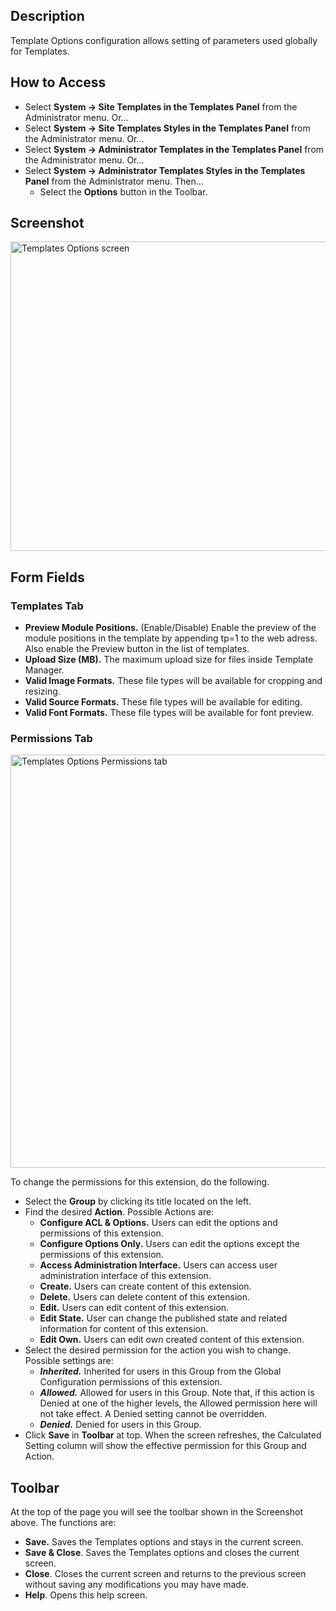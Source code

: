<!-- Filename: Help4.x:Template:_Options / Display title: Template: Options -->

## Description

Template Options configuration allows setting of parameters used
globally for Templates.

## How to Access

- Select **System → Site Templates in the Templates Panel** from the
  Administrator menu. Or...
- Select **System → Site Templates Styles in the Templates Panel**
  from the Administrator menu. Or...
- Select **System → Administrator Templates in the Templates Panel**
  from the Administrator menu. Or...
- Select **System → Administrator Templates Styles in the Templates
  Panel** from the Administrator menu. Then...
  - Select the **Options** button in the Toolbar.

## Screenshot

<img
src="https://docs.joomla.org/images/2/2a/Help-4x-Components-Templates-Options-en.png"
decoding="async" data-file-width="800" data-file-height="495"
width="800" height="495"
alt="Templates Options screen" />

## Form Fields

### Templates Tab

- **Preview Module Positions.** (Enable/Disable) Enable the preview of
  the module positions in the template by appending tp=1 to the web
  adress. Also enable the Preview button in the list of templates.
- **Upload Size (MB).** The maximum upload size for files inside
  Template Manager.
- **Valid Image Formats.** These file types will be available for
  cropping and resizing.
- **Valid Source Formats.** These file types will be available for
  editing.
- **Valid Font Formats.** These file types will be available for font
  preview.

### Permissions Tab

<img
src="https://docs.joomla.org/images/3/36/Help-4x-Components-Templates-Options-Permissions-en.png"
decoding="async" data-file-width="600" data-file-height="661"
width="600" height="661"
alt="Templates Options Permissions tab" />

To change the permissions for this extension, do the following.

- Select the **Group** by clicking its title located on the left.
- Find the desired **Action**. Possible Actions are:
  - **Configure ACL & Options.** Users can edit the options and
    permissions of this extension.
  - **Configure Options Only.** Users can edit the options except the
    permissions of this extension.
  - **Access Administration Interface.** Users can access user
    administration interface of this extension.
  - **Create.** Users can create content of this extension.
  - **Delete.** Users can delete content of this extension.
  - **Edit.** Users can edit content of this extension.
  - **Edit State.** User can change the published state and related
    information for content of this extension.
  - **Edit Own.** Users can edit own created content of this extension.
- Select the desired permission for the action you wish to change.
  Possible settings are:
  - ***Inherited.*** Inherited for users in this Group from the Global
    Configuration permissions of this extension.
  - ***Allowed.*** Allowed for users in this Group. Note that, if this
    action is Denied at one of the higher levels, the Allowed permission
    here will not take effect. A Denied setting cannot be overridden.
  - ***Denied.*** Denied for users in this Group.
- Click **Save** in **Toolbar** at top. When the screen refreshes, the
  Calculated Setting column will show the effective permission for this
  Group and Action.

## Toolbar

At the top of the page you will see the toolbar shown in the Screenshot
above. The functions are:

- **Save.** Saves the Templates options and stays in the current screen.
- **Save & Close**. Saves the Templates options and closes the current
  screen.
- **Close**. Closes the current screen and returns to the previous
  screen without saving any modifications you may have made.
- **Help**. Opens this help screen.
